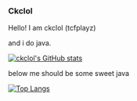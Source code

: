 ### Ckclol
Hello! I am ckclol (tcfplayz)

and i do java.

[![ckclol's GitHub stats](https://github-readme-stats.vercel.app/api?username=ckclol)](https://github.com/ckclol/github-readme-stats)

below me should be some sweet java

[![Top Langs](https://github-readme-stats.vercel.app/api/top-langs/?username=ckclol&layout=compact)](https://github.com/ckclol/github-readme-stats)
